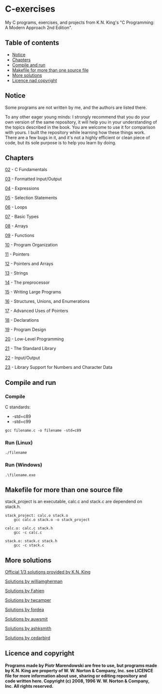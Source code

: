 # C-exercises
My C programs, exercises, and projects from K.N. King's "C Programming: A Modern Approach 2nd Edition".

## Table of contents
* [Notice](#notice)
* [Chapters](#chapters)
* [Compile and run](#compile-and-run)
* [Makefile for more than one source file](#Makefile-for-more-than-one-source-file)
* [More solutions](#more-solutions)
* [Licence nad copyright](#licence-nad-copyright)

## Notice
Some programs are not written by me, and the authors are listed there.

To any other eager young minds: I strongly recommend that you do your own version of the same repository, it will help you in your understanding of the topics described in the book. You are welcome to use it for comparison with yours. I built the repository while learning how these things work. There are a few bugs in it, and it's not a highly efficient or clean piece of code, but its sole purpose is to help you learn by doing.

## Chapters
[02](/02) - C Fundamentals

[03](/03) - Formatted Input/Output

[04](/04) - Expressions

[05](/05) - Selection Statements

[06](/06) - Loops

[07](/07) - Basic Types

[08](/08) - Arrays

[09](/09) - Functions

[10](/10) - Program Organization

[11](/11) - Pointers

[12](/12) - Pointers and Arrays

[13](/13) - Strings

[14](/14) - The preprocessor

[15](/15) - Writing Large Programs

[16](/16) - Structures, Unions, and Enumerations

[17](/17) - Advanced Uses of Pointers

[18](/18) - Declarations

[19](/19) - Program Design

[20](/20) - Low-Level Programming

[21](/21) - The Standard Library

[22](/22) - Input/Output

[23](/23) - Library Support for Numbers and Character Data 

## Compile and run

### Compile

C standards:
* -std=c89
* -std=c99

```
gcc filename.c -o filename -std=c89
```
### Run (Linux)
```
./filename
```
### Run (Windows)
```
.\filename.exe
```

## Makefile for more than one source file

stack_project is an executable, calc.c and stack.c are dependend on stack.h.

```
stack_project: calc.o stack.o
    gcc calc.o stack.o -o stack_project

calc.o: calc.c stack.h
    gcc -c calc.c

stack.o: stack.c stack.h
    gcc -c stack.c
```

## More solutions

[Official 1/3 solutions provided by K.N. King](http://knking.com/books/c2/answers/index.html)

[Solutions by williamgherman](https://github.com/williamgherman/c-solutions)

[Solutions by Fahien](https://github.com/Fahien/exc)

[Solutions by twcamper](https://github.com/twcamper/c-programming)

[Solutions by fordea](https://github.com/fordea/c-programming-a-modern-approach)

[Solutions by auwsmit](https://github.com/auwsmit/cpama2)

[Solutions by ashksmith](https://github.com/ashksmith/c-programming-a-modern-approach-solutions)

[Solutions by cedarbird](https://github.com/cedarbird/C_Programming_A_Modern_Approach_Second_Edition)

## Licence and copyright
#### Programs made by Piotr Marendowski are free to use, but programs made by K.N. King are property of W. W. Norton & Company, Inc. see LICENCE file for more information about use, sharing or editing repository and code written here. Copyright (c) 2008, 1996 W. W. Norton & Company, Inc. All rights reserved.
